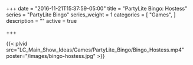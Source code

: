 +++
date = "2016-11-21T15:37:59-05:00"
title = "PartyLite Bingo: Hostess"
series = "PartyLite Bingo"
series_weight = 1
categories = [
  "Games",
]
description = ""
active = true

+++

{{< plvid src="LC_Main_Show_Ideas/Games/PartyLite_Bingo/Bingo_Hostess.mp4" poster="/images/bingo-hostess.jpg" >}}
